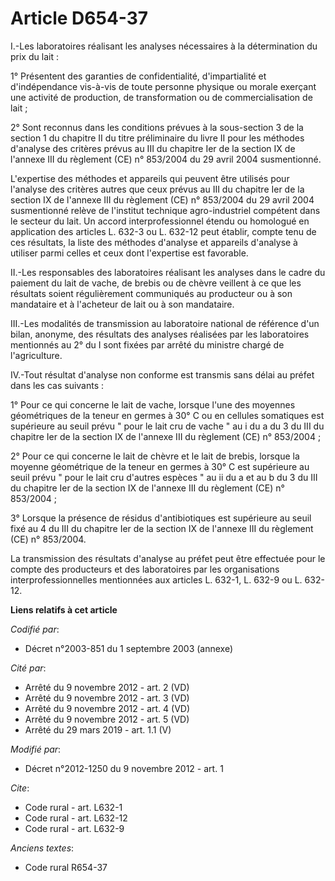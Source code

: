# Article D654-37

I.-Les laboratoires réalisant les analyses nécessaires à la détermination du prix du lait : 

1° Présentent des garanties de confidentialité, d'impartialité et d'indépendance vis-à-vis de toute personne physique ou
morale exerçant une activité de production, de transformation ou de commercialisation de lait ; 

2° Sont reconnus dans les conditions prévues à la sous-section 3 de la section 1 du chapitre II du titre préliminaire du
livre II pour les méthodes d'analyse des critères prévus au III du chapitre Ier de la section IX de l'annexe III du règlement
(CE) n° 853/2004 du 29 avril 2004 susmentionné. 

L'expertise des méthodes et appareils qui peuvent être utilisés pour l'analyse des critères autres que ceux prévus au III du
chapitre Ier de la section IX de l'annexe III du règlement (CE) n° 853/2004 du 29 avril 2004 susmentionné relève de
l'institut technique agro-industriel compétent dans le secteur du lait. Un accord interprofessionnel étendu ou homologué en
application des articles L. 632-3 ou L. 632-12 peut établir, compte tenu de ces résultats, la liste des méthodes d'analyse et
appareils d'analyse à utiliser parmi celles et ceux dont l'expertise est favorable. 

II.-Les responsables des laboratoires réalisant les analyses dans le cadre du paiement du lait de vache, de brebis ou de
chèvre veillent à ce que les résultats soient régulièrement communiqués au producteur ou à son mandataire et à l'acheteur de
lait ou à son mandataire. 

III.-Les modalités de transmission au laboratoire national de référence d'un bilan, anonyme, des résultats des analyses
réalisées par les laboratoires mentionnés au 2° du I sont fixées par arrêté du ministre chargé de l'agriculture. 

IV.-Tout résultat d'analyse non conforme est transmis sans délai au préfet dans les cas suivants : 

1° Pour ce qui concerne le lait de vache, lorsque l'une des moyennes géométriques de la teneur en germes à 30° C ou en
cellules somatiques est supérieure au seuil prévu " pour le lait cru de vache " au i du a du 3 du III du chapitre Ier de la
section IX de l'annexe III du règlement (CE) n° 853/2004 ; 

2° Pour ce qui concerne le lait de chèvre et le lait de brebis, lorsque la moyenne géométrique de la teneur en germes à 30° C
est supérieure au seuil prévu " pour le lait cru d'autres espèces " au ii du a et au b du 3 du III du chapitre Ier de la
section IX de l'annexe III du règlement (CE) n° 853/2004 ; 

3° Lorsque la présence de résidus d'antibiotiques est supérieure au seuil fixé au 4 du III du chapitre Ier de la section IX
de l'annexe III du règlement (CE) n° 853/2004. 

La transmission des résultats d'analyse au préfet peut être effectuée pour le compte des producteurs et des laboratoires par
les organisations interprofessionnelles mentionnées aux articles L. 632-1, L. 632-9 ou L. 632-12.

**Liens relatifs à cet article**

_Codifié par_:

  - Décret n°2003-851 du 1 septembre 2003 (annexe)

_Cité par_:

  - Arrêté du 9 novembre 2012 - art. 2 (VD)
  - Arrêté du 9 novembre 2012 - art. 3 (VD)
  - Arrêté du 9 novembre 2012 - art. 4 (VD)
  - Arrêté du 9 novembre 2012 - art. 5 (VD)
  - Arrêté du 29 mars 2019 - art. 1.1 (V)

_Modifié par_:

  - Décret n°2012-1250 du 9 novembre 2012 - art. 1

_Cite_:

  - Code rural - art. L632-1
  - Code rural - art. L632-12
  - Code rural - art. L632-9

_Anciens textes_:

  - Code rural R654-37
